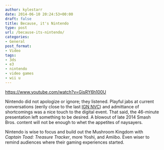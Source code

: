 ```yaml
---
author: kylestarr
date: 2014-06-10 20:24:53+00:00
draft: false
title: Because, it's Nintendo
type: post
url: /because-its-nintendo/
categories:
- General
post_format:
- Video
tags:
- 3ds
- e3
- nintendo
- video games
- wii u
---
```


https://www.youtube.com/watch?v=GisRY6h100U

Nintendo did not apologize or ignore; they listened. Playful jabs at current conversations (eerily close to the last [IGN NVC](https://itunes.apple.com/us/podcast/nintendo-voice-chat-e3-2014/id276268457?i=314175045&mt=2&at=1l3v2y3&ct=TSOG)) and admittance of shortcomings was a nice touch to the digital event. That said, the 46-minute presentation left something to be desired. A blowout of late 2014 Smash Bros. content will not be enough to whet the appetites of naysayers.

Nintendo is wise to focus and build out the Mushroom Kingdom with _Captain Toad: Treasure Tracker_, more Yoshi, and Amiibo. Even wiser to remind audiences where their gaming experiences started.
